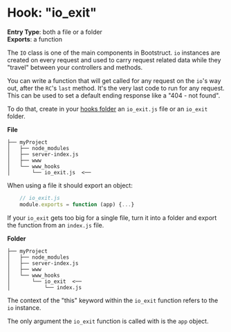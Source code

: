 Hook: "io_exit"
===============
**Entry Type**: both a file or a folder  
**Exports**: a function

The `IO` class is one of the main components in Bootstruct. `io` instances are created on every request and used to carry request related data while they "travel" between your controllers and methods.

You can write a function that will get called for any request on the `io`'s way out, after the `RC`'s `last` method. It's the very last code to run for any request. This can be used to set a default ending response like a "404 - not found".

To do that, create in your [hooks folder](https://github.com/taitulism/Bootstruct/blob/master/Docs/Hooks.md) an `io_exit.js` file or an `io_exit` folder.

**File**  
```
├── myProject
│   ├── node_modules
│   ├── server-index.js
│   ├── www
│   └── www_hooks
│       └── io_exit.js  <──
```
When using a file it should export an object:
```js
	// io_exit.js
	module.exports = function (app) {...}
```

If your `io_exit` gets too big for a single file, turn it into a folder and export the function from an `index.js` file.

**Folder**  
```
├── myProject
│   ├── node_modules
│   ├── server-index.js
│   ├── www
│   └── www_hooks
│       └── io_exit  <──
│           └── index.js
```

The context of the "this" keyword within the `io_exit` function refers to the `io` instance.

The only argument the `io_exit` function is called with is the `app` object.